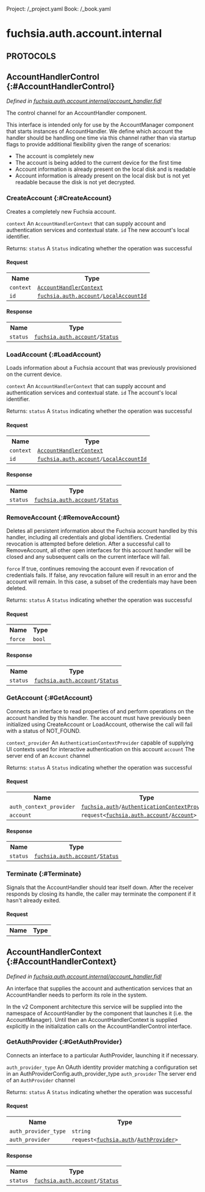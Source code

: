 Project: /_project.yaml
Book: /_book.yaml

# fuchsia.auth.account.internal


## **PROTOCOLS**

## AccountHandlerControl {:#AccountHandlerControl}
*Defined in [fuchsia.auth.account.internal/account_handler.fidl](https://fuchsia.googlesource.com/fuchsia/+/master/src/identity/fidl/account_handler.fidl#22)*

 The control channel for an AccountHandler component.

 This interface is intended only for use by the AccountManager component that
 starts instances of AccountHandler. We define which account the handler
 should be handling one time via this channel rather than via startup flags to
 provide additional flexibility given the range of scenarios:
 * The account is completely new
 * The account is being added to the current device for the first time
 * Account information is already present on the local disk and is readable
 * Account information is already present on the local disk but is not yet
   readable because the disk is not yet decrypted.

### CreateAccount {:#CreateAccount}

 Creates a completely new Fuchsia account.

 `context` An `AccountHandlerContext` that can supply account and
           authentication services and contextual state.
 `id` The new account's local identifier.

 Returns: `status` A `Status` indicating whether the operation was
                   successful

#### Request
<table>
    <tr><th>Name</th><th>Type</th></tr>
    <tr>
            <td><code>context</code></td>
            <td>
                <code><a class='link' href='#AccountHandlerContext'>AccountHandlerContext</a></code>
            </td>
        </tr><tr>
            <td><code>id</code></td>
            <td>
                <code><a class='link' href='../fuchsia.auth.account/index.html'>fuchsia.auth.account</a>/<a class='link' href='../fuchsia.auth.account/index.html#LocalAccountId'>LocalAccountId</a></code>
            </td>
        </tr></table>


#### Response
<table>
    <tr><th>Name</th><th>Type</th></tr>
    <tr>
            <td><code>status</code></td>
            <td>
                <code><a class='link' href='../fuchsia.auth.account/index.html'>fuchsia.auth.account</a>/<a class='link' href='../fuchsia.auth.account/index.html#Status'>Status</a></code>
            </td>
        </tr></table>

### LoadAccount {:#LoadAccount}

 Loads information about a Fuchsia account that was previously provisioned
 on the current device.

 `context` An `AccountHandlerContext` that can supply account and
           authentication services and contextual state.
 `id` The account's local identifier.

 Returns: `status` A `Status` indicating whether the operation was
                   successful

#### Request
<table>
    <tr><th>Name</th><th>Type</th></tr>
    <tr>
            <td><code>context</code></td>
            <td>
                <code><a class='link' href='#AccountHandlerContext'>AccountHandlerContext</a></code>
            </td>
        </tr><tr>
            <td><code>id</code></td>
            <td>
                <code><a class='link' href='../fuchsia.auth.account/index.html'>fuchsia.auth.account</a>/<a class='link' href='../fuchsia.auth.account/index.html#LocalAccountId'>LocalAccountId</a></code>
            </td>
        </tr></table>


#### Response
<table>
    <tr><th>Name</th><th>Type</th></tr>
    <tr>
            <td><code>status</code></td>
            <td>
                <code><a class='link' href='../fuchsia.auth.account/index.html'>fuchsia.auth.account</a>/<a class='link' href='../fuchsia.auth.account/index.html#Status'>Status</a></code>
            </td>
        </tr></table>

### RemoveAccount {:#RemoveAccount}

 Deletes all persistent information about the Fuchsia account handled by
 this handler, including all credentials and global identifiers.
 Credential revocation is attempted before deletion. After a
 successful call to RemoveAccount, all other open interfaces for this
 account handler will be closed and any subsequent calls on the current
 interface will fail.

 `force` If true, continues removing the account even if revocation of
         credentials fails. If false, any revocation failure will result
         in an error and the account will remain. In this case, a subset
         of the credentials may have been deleted.

 Returns: `status` A `Status` indicating whether the operation was
                   successful

#### Request
<table>
    <tr><th>Name</th><th>Type</th></tr>
    <tr>
            <td><code>force</code></td>
            <td>
                <code>bool</code>
            </td>
        </tr></table>


#### Response
<table>
    <tr><th>Name</th><th>Type</th></tr>
    <tr>
            <td><code>status</code></td>
            <td>
                <code><a class='link' href='../fuchsia.auth.account/index.html'>fuchsia.auth.account</a>/<a class='link' href='../fuchsia.auth.account/index.html#Status'>Status</a></code>
            </td>
        </tr></table>

### GetAccount {:#GetAccount}

 Connects an interface to read properties of and perform operations on
 the account handled by this handler. The account must have previously
 been initialized using CreateAccount or LoadAccount, otherwise the call
 will fail with a status of NOT_FOUND.

 `context_provider` An `AuthenticationContextProvider` capable of
                    supplying UI contexts used for interactive
                    authentication on this account
 `account` The server end of an `Account` channel

 Returns: `status` A `Status` indicating whether the operation was
                   successful

#### Request
<table>
    <tr><th>Name</th><th>Type</th></tr>
    <tr>
            <td><code>auth_context_provider</code></td>
            <td>
                <code><a class='link' href='../fuchsia.auth/index.html'>fuchsia.auth</a>/<a class='link' href='../fuchsia.auth/index.html#AuthenticationContextProvider'>AuthenticationContextProvider</a></code>
            </td>
        </tr><tr>
            <td><code>account</code></td>
            <td>
                <code>request&lt;<a class='link' href='../fuchsia.auth.account/index.html'>fuchsia.auth.account</a>/<a class='link' href='../fuchsia.auth.account/index.html#Account'>Account</a>&gt;</code>
            </td>
        </tr></table>


#### Response
<table>
    <tr><th>Name</th><th>Type</th></tr>
    <tr>
            <td><code>status</code></td>
            <td>
                <code><a class='link' href='../fuchsia.auth.account/index.html'>fuchsia.auth.account</a>/<a class='link' href='../fuchsia.auth.account/index.html#Status'>Status</a></code>
            </td>
        </tr></table>

### Terminate {:#Terminate}

 Signals that the AccountHandler should tear itself down. After the
 receiver responds by closing its handle, the caller may terminate the
 component if it hasn't already exited.

#### Request
<table>
    <tr><th>Name</th><th>Type</th></tr>
    </table>



## AccountHandlerContext {:#AccountHandlerContext}
*Defined in [fuchsia.auth.account.internal/account_handler.fidl](https://fuchsia.googlesource.com/fuchsia/+/master/src/identity/fidl/account_handler.fidl#99)*

 An interface that supplies the account and authentication services that
 an AccountHandler needs to perform its role in the system.

 In the v2 Component architecture this service will be supplied into the
 namespace of AccountHandler by the component that launches it (i.e. the
 AccountManager).  Until then an AccountHandlerContext is supplied explicitly
 in the initialization calls on the AccountHandlerControl interface.

### GetAuthProvider {:#GetAuthProvider}

 Connects an interface to a particular AuthProvider, launching it if
 necessary.

 `auth_provider_type` An OAuth identity provider matching a configuration
                      set in an AuthProviderConfig.auth_provider_type
 `auth_provider` The server end of an `AuthProvider` channel

 Returns: `status` A `Status` indicating whether the operation was
                   successful

#### Request
<table>
    <tr><th>Name</th><th>Type</th></tr>
    <tr>
            <td><code>auth_provider_type</code></td>
            <td>
                <code>string</code>
            </td>
        </tr><tr>
            <td><code>auth_provider</code></td>
            <td>
                <code>request&lt;<a class='link' href='../fuchsia.auth/index.html'>fuchsia.auth</a>/<a class='link' href='../fuchsia.auth/index.html#AuthProvider'>AuthProvider</a>&gt;</code>
            </td>
        </tr></table>


#### Response
<table>
    <tr><th>Name</th><th>Type</th></tr>
    <tr>
            <td><code>status</code></td>
            <td>
                <code><a class='link' href='../fuchsia.auth.account/index.html'>fuchsia.auth.account</a>/<a class='link' href='../fuchsia.auth.account/index.html#Status'>Status</a></code>
            </td>
        </tr></table>















